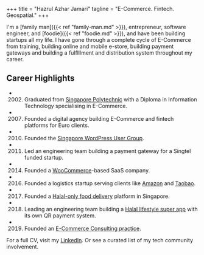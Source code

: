 +++
title = "Hazrul Azhar Jamari"
tagline = "E-Commerce. Fintech. Geospatial."
+++

I'm a [family man]({{< ref "family-man.md" >}}), entrepreneur, software engineer, and [foodie]({{< ref "foodie.md" >}}), and have been building startups all my life. I have gone through a complete cycle of E-Commerce from training, building online and mobile e-store, building payment gateways and building a fulflllment and distribution system throughout my career.

## Career Highlights
- 2002. Graduated from [Singapore Polytechnic](https://www.sp.edu.sg) with a Diploma in Information Technology specialising in E-Commerce. 
- 2007. Founded a digital agency building E-Commerce and fintech platforms for Euro clients.
- 2010. Founded the [Singapore WordPress User Group](https://www.wpug.sg).
- 2011. Led an engineering team building a payment gateway for a Singtel funded startup. 
- 2014. Founded a [WooCommerce](https://www.woocommerce.com)-based SaaS company.
- 2016. Founded a logistics startup serving clients like [Amazon](https://www.amazon.com) and [Taobao](https://www.taobao.com).
- 2017. Founded a [Halal-only food delivery](https://www.facebook.com/halalonclick) platform in Singapore.
- 2018. Leading an engineering team building a [Halal lifestyle super app](https://www.whatshalal.com) with its own QR payment system.
- 2019. Founded an [E-Commerce Consulting practice](https://www.hazxco.com).

For a full CV, visit my [LinkedIn](https://www.linkedin.com/in/hazrulazhar/). Or see a curated list of my tech community involvement.